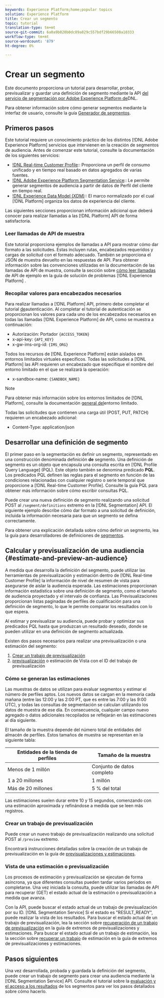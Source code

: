 ```yaml
---
keywords: Experience Platform;home;popular topics
solution: Experience Platform
title: Crear un segmento
topic: tutorial
translation-type: tm+mt
source-git-commit: 6a0a9b020b0dc89a829c557bdf29b66508a10333
workflow-type: tm+mt
source-wordcount: '879'
ht-degree: 0%

---
```



# Crear un segmento

Este documento proporciona un tutorial para desarrollar, probar, previsualizar y guardar una definición de segmento mediante la API [del servicio de segmentación por Adobe Experience Platform de](../api/getting-started.md)DNL.

Para obtener información sobre cómo generar segmentos mediante la interfaz de usuario, consulte la guía [Generador de segmentos](../ui/overview.md).

## Primeros pasos

Este tutorial requiere un conocimiento práctico de los distintos [!DNL Adobe Experience Platform] servicios que intervienen en la creación de segmentos de audiencia. Antes de comenzar este tutorial, consulte la documentación de los siguientes servicios:

- [!DNL Real-time Customer Profile](../../profile/home.md):: Proporciona un perfil de consumo unificado y en tiempo real basado en datos agregados de varias fuentes.
- [!DNL Adobe Experience Platform Segmentation Service](../home.md):: Le permite generar segmentos de audiencia a partir de datos de Perfil del cliente en tiempo real.
- [!DNL Experience Data Model (XDM)](../../xdm/home.md):: El marco normalizado por el cual [!DNL Platform] organiza los datos de experiencia del cliente.

Las siguientes secciones proporcionan información adicional que deberá conocer para realizar llamadas a las [!DNL Platform] API de forma satisfactoria.

### Leer llamadas de API de muestra

Este tutorial proporciona ejemplos de llamadas a API para mostrar cómo dar formato a las solicitudes. Estas incluyen rutas, encabezados requeridos y cargas de solicitud con el formato adecuado. También se proporciona el JSON de muestra devuelto en las respuestas de API. Para obtener información sobre las convenciones utilizadas en la documentación de las llamadas de API de muestra, consulte la sección sobre [cómo leer llamadas](../../landing/troubleshooting.md#how-do-i-format-an-api-request) de API de ejemplo en la guía de solución de problemas [!DNL Experience Platform] .

### Recopilar valores para encabezados necesarios

Para realizar llamadas a [!DNL Platform] API, primero debe completar el tutorial [de](../../tutorials/authentication.md)autenticación. Al completar el tutorial de autenticación se proporcionan los valores para cada uno de los encabezados necesarios en todas las llamadas [!DNL Experience Platform] de API, como se muestra a continuación:

- Autorización: Portador `{ACCESS_TOKEN}`
- x-api-key: `{API_KEY}`
- x-gw-ims-org-id: `{IMS_ORG}`

Todos los recursos de [!DNL Experience Platform] están aislados en entornos limitados virtuales específicos. Todas las solicitudes a [!DNL Platform] las API requieren un encabezado que especifique el nombre del entorno limitado en el que se realizará la operación:

- x-sandbox-name: `{SANDBOX_NAME}`

>[!NOTE]
>
>Para obtener más información sobre los entornos limitados de [!DNL Platform], consulte la documentación [general del](../../sandboxes/home.md)entorno limitado.

Todas las solicitudes que contienen una carga útil (POST, PUT, PATCH) requieren un encabezado adicional:

- Content-Type: application/json

## Desarrollar una definición de segmento

El primer paso en la segmentación es definir un segmento, representado en una construcción denominada definición **de** segmento. Una definición de segmento es un objeto que encapsula una consulta escrita en [!DNL Profile Query Language] (PQL). Este objeto también se denomina predicado **PQL**. Los predicados PQL definen las reglas para el segmento en función de las condiciones relacionadas con cualquier registro o serie temporal que proporcione a [!DNL Real-time Customer Profile]. Consulte la guía [](../pql/overview.md) PQL para obtener más información sobre cómo escribir consultas PQL.

Puede crear una nueva definición de segmento realizando una solicitud POST al `/segment/definitions` extremo en la [!DNL Segmentation] API. El siguiente ejemplo describe cómo dar formato a una solicitud de definición, incluida la información necesaria para que un segmento se defina correctamente.

Para obtener una explicación detallada sobre cómo definir un segmento, lea la guía para desarrolladores de definiciones de [segmentos](../api/segment-definitions.md#create).

## Calcular y previsualización de una audiencia {#estimate-and-preview-an-audience}

A medida que desarrolla la definición del segmento, puede utilizar las herramientas de previsualización y estimación dentro de [!DNL Real-time Customer Profile] la información de nivel de resumen de vista para asegurarse de aislar la audiencia esperada. Las estimaciones proporcionan información estadística sobre una definición de segmento, como el tamaño de audiencia proyectado y el intervalo de confianza. Las Previsualizaciones proporcionan listas paginadas de perfiles de cualificación para una definición de segmento, lo que le permite comparar los resultados con lo que espera.

Al estimar y previsualizar su audiencia, puede probar y optimizar sus predicados PQL hasta que produzcan un resultado deseado, donde se pueden utilizar en una definición de segmento actualizada.

Existen dos pasos necesarios para realizar una previsualización o una estimación del segmento:

1. [Crear un trabajo de previsualización](#create-a-preview-job)
2. [previsualización](#view-an-estimate-or-preview) o estimación de Vista con el ID del trabajo de previsualización

### Cómo se generan las estimaciones

Las muestras de datos se utilizan para evaluar segmentos y estimar el número de perfiles aptos. Los nuevos datos se cargan en la memoria cada mañana (entre las 12:00 y las 2:00 PT, que es entre las 7:00 y las 9:00 UTC), y todas las consultas de segmentación se calculan utilizando los datos de muestra de ese día. En consecuencia, cualquier campo nuevo agregado o datos adicionales recopilados se reflejarán en las estimaciones al día siguiente.

El tamaño de la muestra depende del número total de entidades del almacén de perfiles. Estos tamaños de muestra se representan en la siguiente tabla:

| Entidades de la tienda de perfiles | Tamaño de la muestra |
| ------------------------- | ----------- |
| Menos de 1 millón | Conjunto de datos completo |
| 1 a 20 millones | 1 millón |
| Más de 20 millones | 5 % del total |

Las estimaciones suelen durar entre 10 y 15 segundos, comenzando con una estimación aproximada y refinándose a medida que se leen más registros.

### Crear un trabajo de previsualización

Puede crear un nuevo trabajo de previsualización realizando una solicitud POST al `/preview` extremo.

Encontrará instrucciones detalladas sobre la creación de un trabajo de previsualización en la guía de [previsualizaciones y estimaciones](../api/previews-and-estimates.md#create-preview).

### Vista de una estimación o previsualización

Los procesos de estimación y previsualización se ejecutan de forma asíncrona, ya que diferentes consultas pueden tardar varios períodos en completarse. Una vez iniciada la consulta, puede utilizar las llamadas de API para recuperar (GET) el estado actual de la estimación o previsualización a medida que avanza.

Con la API, puede buscar el estado actual de un trabajo de previsualización por su ID. [!DNL Segmentation Service] Si el estado es &quot;RESULT_READY&quot;, puede realizar la vista de los resultados. Para buscar el estado actual de un trabajo de previsualización, lea la sección sobre [recuperación de un trabajo de previsualización](../api/previews-and-estimates.md#get-preview) en la guía de extremos de previsualizaciones y estimaciones. Para buscar el estado actual de un trabajo de estimación, lea la sección sobre [recuperar un trabajo](../api/previews-and-estimates.md#get-estimate) de estimación en la guía de extremos de previsualizaciones y estimaciones.


## Pasos siguientes

Una vez desarrollada, probada y guardada la definición del segmento, puede crear un trabajo de segmento para crear una audiencia mediante la [!DNL Segmentation Service] API. Consulte el tutorial sobre la [evaluación y el acceso a los resultados](./evaluate-a-segment.md) de los segmentos para ver los pasos detallados sobre cómo hacerlo.